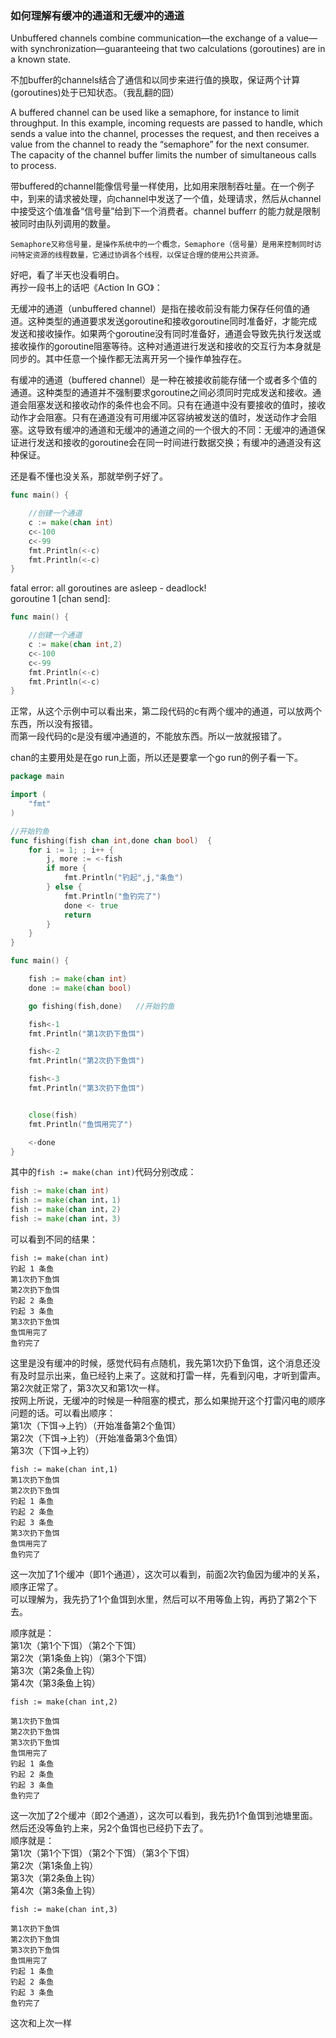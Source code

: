### 如何理解有缓冲的通道和无缓冲的通道  

Unbuffered channels combine communication—the exchange of a value—with synchronization—guaranteeing that two calculations (goroutines) are in a known state.

不加buffer的channels结合了通信和以同步来进行值的换取，保证两个计算(goroutines)处于已知状态。（我乱翻的囧）  

A buffered channel can be used like a semaphore, for instance to limit throughput. In this example, incoming requests are passed to handle, which sends a value into the channel, processes the request, and then receives a value from the channel to ready the “semaphore” for the next consumer. The capacity of the channel buffer limits the number of simultaneous calls to process.  

带buffered的channel能像信号量一样使用，比如用来限制吞吐量。在一个例子中，到来的请求被处理，向channel中发送了一个值，处理请求，然后从channel中接受这个值准备“信号量”给到下一个消费者。channel bufferr 的能力就是限制被同时由队列调用的数量。  

`Semaphore又称信号量，是操作系统中的一个概念，Semaphore（信号量）是用来控制同时访问特定资源的线程数量，它通过协调各个线程，以保证合理的使用公共资源。`  

好吧，看了半天也没看明白。  
再抄一段书上的话吧《Action In GO》：  

无缓冲的通道（unbuffered channel）是指在接收前没有能力保存任何值的通道。这种类型的通道要求发送goroutine和接收goroutine同时准备好，才能完成发送和接收操作。如果两个goroutine没有同时准备好，通道会导致先执行发送或接收操作的goroutine阻塞等待。这种对通道进行发送和接收的交互行为本身就是同步的。其中任意一个操作都无法离开另一个操作单独存在。  

有缓冲的通道（buffered channel）是一种在被接收前能存储一个或者多个值的通道。这种类型的通道并不强制要求goroutine之间必须同时完成发送和接收。通道会阻塞发送和接收动作的条件也会不同。只有在通道中没有要接收的值时，接收动作才会阻塞。只有在通道没有可用缓冲区容纳被发送的值时，发送动作才会阻塞。这导致有缓冲的通道和无缓冲的通道之间的一个很大的不同：无缓冲的通道保证进行发送和接收的goroutine会在同一时间进行数据交换；有缓冲的通道没有这种保证。  

还是看不懂也没关系，那就举例子好了。  


```go
func main() {

	//创建一个通道
	c := make(chan int)
	c<-100
	c<-99
	fmt.Println(<-c)
	fmt.Println(<-c)
}
```

fatal error: all goroutines are asleep - deadlock!  
goroutine 1 [chan send]:


```go
func main() {

	//创建一个通道
	c := make(chan int,2)
	c<-100
	c<-99
	fmt.Println(<-c)
	fmt.Println(<-c)
}
```
正常，从这个示例中可以看出来，第二段代码的c有两个缓冲的通道，可以放两个东西，所以没有报错。  
而第一段代码的c是没有缓冲通道的，不能放东西。所以一放就报错了。  

chan的主要用处是在go run上面，所以还是要拿一个go run的例子看一下。  

```go
package main

import (
	"fmt"
)

//开始钓鱼
func fishing(fish chan int,done chan bool)  {
	for i := 1; ; i++ {
		j, more := <-fish
		if more {
			fmt.Println("钓起",j,"条鱼")
		} else {
			fmt.Println("鱼钓完了")
			done <- true
			return
		}
	}
}

func main() {

	fish := make(chan int)
	done := make(chan bool)

	go fishing(fish,done)	//开始钓鱼

	fish<-1
	fmt.Println("第1次扔下鱼饵")

	fish<-2
	fmt.Println("第2次扔下鱼饵")

	fish<-3
	fmt.Println("第3次扔下鱼饵")


	close(fish)
	fmt.Println("鱼饵用完了")

	<-done
}
```

其中的`fish := make(chan int)`代码分别改成：  
```go 
fish := make(chan int)
fish := make(chan int，1)
fish := make(chan int，2)
fish := make(chan int，3)
```
可以看到不同的结果：
```
fish := make(chan int)  
钓起 1 条鱼
第1次扔下鱼饵
第2次扔下鱼饵
钓起 2 条鱼
钓起 3 条鱼
第3次扔下鱼饵
鱼饵用完了
鱼钓完了
```
这里是没有缓冲的时候，感觉代码有点随机，我先第1次扔下鱼饵，这个消息还没有及时显示出来，鱼已经钓上来了。这就和打雷一样，先看到闪电，才听到雷声。  
第2次就正常了，第3次又和第1次一样。  
按网上所说，无缓冲的时候是一种阻塞的模式，那么如果抛开这个打雷闪电的顺序问题的话。可以看出顺序：  
第1次（下饵->上钓）（开始准备第2个鱼饵）  
第2次（下饵->上钓）（开始准备第3个鱼饵）  
第3次（下饵->上钓）  

```
fish := make(chan int,1)  
第1次扔下鱼饵
第2次扔下鱼饵
钓起 1 条鱼
钓起 2 条鱼
钓起 3 条鱼
第3次扔下鱼饵
鱼饵用完了
鱼钓完了
```
这一次加了1个缓冲（即1个通道），这次可以看到，前面2次钓鱼因为缓冲的关系，顺序正常了。  
可以理解为，我先扔了1个鱼饵到水里，然后可以不用等鱼上钩，再扔了第2个下去。  
  
顺序就是：  
第1次（第1个下饵）（第2个下饵）  
第2次（第1条鱼上钩）（第3个下饵）  
第3次（第2条鱼上钩）  
第4次（第3条鱼上钩）  

```
fish := make(chan int,2)  

第1次扔下鱼饵
第2次扔下鱼饵
第3次扔下鱼饵
鱼饵用完了
钓起 1 条鱼
钓起 2 条鱼
钓起 3 条鱼
鱼钓完了
```
这一次加了2个缓冲（即2个通道），这次可以看到，我先扔1个鱼饵到池塘里面。然后还没等鱼钓上来，另2个鱼饵也已经扔下去了。  
顺序就是：  
第1次（第1个下饵）（第2个下饵）（第3个下饵）  
第2次（第1条鱼上钩）  
第3次（第2条鱼上钩）  
第4次（第3条鱼上钩）  
```
fish := make(chan int,3)  

第1次扔下鱼饵
第2次扔下鱼饵
第3次扔下鱼饵
鱼饵用完了
钓起 1 条鱼
钓起 2 条鱼
钓起 3 条鱼
鱼钓完了
```
这次和上次一样  
